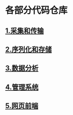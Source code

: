 # 各部分代码仓库
## [1.采集和传输](https://github.com/sunwu51/mesh_trans)
## [2.序列化和存储](https://github.com/sunwu51/mesh_recv)
## [3.数据分析](https://github.com/sunwu51/mesh_daml)
## [4.管理系统](https://github.com/sunwu51/mesh_admin)
## [5.网页前端](https://github.com/sunwu51/mesh_page)
